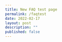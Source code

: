 ```yaml
---
title: New FAQ test page
permalink: /faqtest
date: 2022-02-17
layout: post
description: ""
published: false
---
```

